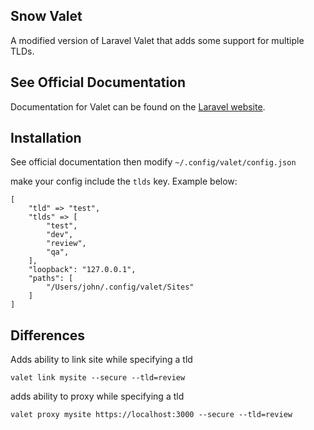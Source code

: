 ## Snow Valet

A modified version of Laravel Valet that adds some support for multiple TLDs.

## See Official Documentation

Documentation for Valet can be found on the [Laravel website](https://laravel.com/docs/valet).

## Installation

See official documentation then modify `~/.config/valet/config.json`

make your config include the `tlds` key. Example below:
```
[
    "tld" => "test",
    "tlds" => [
        "test",
        "dev",
        "review",
        "qa",
    ],
    "loopback": "127.0.0.1",
    "paths": [
        "/Users/john/.config/valet/Sites"
    ]
]
```

## Differences

Adds ability to link site while specifying a tld

```
valet link mysite --secure --tld=review
```

adds ability to proxy while specifying a tld

```
valet proxy mysite https://localhost:3000 --secure --tld=review
```
